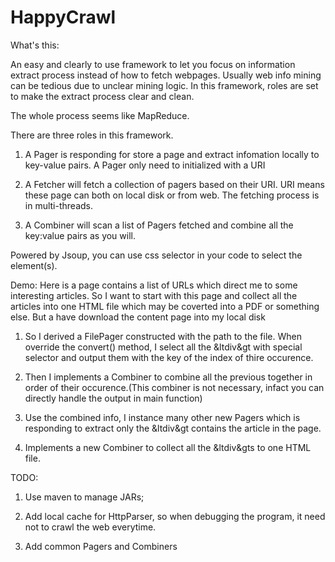 HappyCrawl
==========

What's this:

An easy and clearly to use framework to let you focus on information extract process instead of how to fetch webpages. Usually web info mining can be tedious due to unclear mining logic. In this framework, roles are set to make the extract process clear and clean.

The whole process seems like MapReduce.

There are three roles in this framework. 

1. A Pager is responding for store a page and extract infomation locally to key-value pairs. A Pager only need to initialized with a URI

2. A Fetcher will fetch a collection of pagers based on their URI. URI means these page can both on local disk or from web. The fetching process is in multi-threads.

3. A Combiner will scan a list of Pagers fetched and combine all the key:value pairs as you will.


Powered by Jsoup, you can use css selector in your code to select the element(s).

Demo:
Here is a page contains a list of URLs which direct me to some interesting articles. So I want to start with this page and collect all the articles into one HTML file which may be coverted into a PDF or something else. But a have download the content page into my local disk

1. So I derived a FilePager constructed with the path to the file. When override the convert() method, I select all the &ltdiv&gt with special selector and output them with the key of the index of thire occurence.

2. Then I implements a Combiner to combine all the previous together in order of their occurence.(This combiner is not necessary, infact you can directly handle the output in main function)

3. Use the combined info, I instance many other new Pagers which is responding to extract only the &ltdiv&gt contains the article in the page.

4. Implements a new Combiner to collect all the &ltdiv&gts to one HTML file.

TODO:

1. Use maven to manage JARs;

2. Add local cache for HttpParser, so when debugging the program, it need not to crawl the web everytime.

3. Add common Pagers and Combiners
